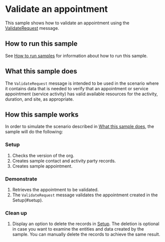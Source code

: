 # Validate an appointment

This sample shows how to validate an appointment using the [ValidateRequest](https://docs.microsoft.com/en-us/dotnet/api/microsoft.crm.sdk.messages.validaterequest?view=dynamics-general-ce-9) message.

## How to run this sample

See [How to run samples](../../../How-to-run-samples.md) for information about how to run this sample.

## What this sample does

The `ValidateRequest` message is intended to be used in the scenario where it contains data that is needed to verify that an appointment or service appointment (service activity) has valid available resources for the activity, duration, and site, as appropriate.

## How this sample works

In order to simulate the scenario described in [What this sample does](#what-this-sample-does), the sample will do the following:

### Setup

1. Checks the version of the org.
2. Creates sample contact and activity party records.
3. Creates sample appointment.

### Demonstrate

1. Retrieves the appointment to be validated.
2. The `ValidateRequest` message validates the appointment created in the Setup(#setup).

### Clean up

1. Display an option to delete the records in [Setup](#setup).
    The deletion is optional in case you want to examine the entities and data created by the sample. You can manually delete the records to achieve the same result.
